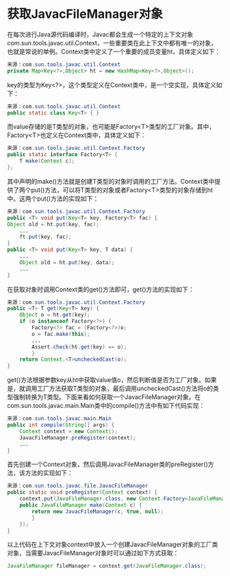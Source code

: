 # 获取JavacFileManager对象

在每次进行Java源代码编译时，Javac都会生成一个特定的上下文对象com.sun.tools.javac.util.Context，一些重要类在此上下文中都有唯一的对象，也就是常说的单例。Context类中定义了一个重要的成员变量ht，具体定义如下：

```java
来源：com.sun.tools.javac.util.Context
private Map<Key<?>,Object> ht = new HashMap<Key<?>,Object>();
```

key的类型为Key\<?\>，这个类型定义在Context类中，是一个空实现，具体定义如下：

```java
来源：com.sun.tools.javac.util.Context 
public static class Key<T> { }
```

而value存储的是T类型的对象，也可能是Factory\<T\>类型的工厂对象。其中，Factory\<T\>也定义在Context类中，具体定义如下：

```java
来源：com.sun.tools.javac.util.Context.Factory 
public static interface Factory<T> {
	T make(Context c); 
};
```

其中声明的make\(\)方法就是创建T类型的对象时调用的工厂方法。Context类中提供了两个put\(\)方法，可以将T类型的对象或者Factory\<T\>类型的对象存储到ht中。这两个put\(\)方法的实现如下：

```java
来源：com.sun.tools.javac.util.Context.Factory 
public <T> void put(Key<T> key, Factory<T> fac) {
Object old = ht.put(key, fac);
	...
	ft.put(key, fac); 
}
public <T> void put(Key<T> key, T data) {
	...
	Object old = ht.put(key, data);
	... 
}
```

在获取对象时调用Context类的get\(\)方法即可，get\(\)方法的实现如下：

```java
来源：com.sun.tools.javac.util.Context.Factory 
public <T> T get(Key<T> key) {
	Object o = ht.get(key);
	if (o instanceof Factory<?>) { 
		Factory<?> fac = (Factory<?>)o; 
		o = fac.make(this);
		...
		Assert.check(ht.get(key) == o); 
		}
	return Context.<T>uncheckedCast(o); 
}
```

get\(\)方法根据参数key从ht中获取value值o，然后判断值是否为工厂对象。如果是，就调用工厂方法获取T类型的对象，最后调用uncheckedCast\(\)方法将o的类型强制转换为T类型。下面来看如何获取一个JavacFileManager对象。在com.sun.tools.javac.main.Main类中的compile\(\)方法中有如下代码实现：

```java
来源：com.sun.tools.javac.main.Main 
public int compile(String[] args) {
	Context context = new Context(); 
	JavacFileManager.preRegister(context);
	... 
}
```

首先创建一个Context对象，然后调用JavacFileManager类的preRegister\(\)方法，该方法的实现如下：

```java
来源：com.sun.tools.javac.file.JavacFileManager 
public static void preRegister(Context context) {
	context.put(JavaFileManager.class, new Context.Factory<JavaFileManager>() {
	public JavaFileManager make(Context c) { 
		return new JavacFileManager(c, true, null);
		} 
	});
}
```

以上代码在上下文对象context中放入一个创建JavacFileManager对象的工厂类对象，当需要JavacFileManager对象时可以通过如下方式获取：

```java
JavaFileManager fileManager = context.get(JavaFileManager.class);
```
